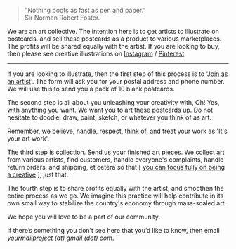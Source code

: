 > "Nothing boots as fast as pen and paper."  
> Sir Norman Robert Foster.

We are an art collective. The intention here is to get artists to illustrate on postcards, and sell these postcards as a product to various marketplaces. The profits will be shared equally with the artist. If you are looking to buy, then please see creative illustrations on <a href="https://www.instagram.com/yourmailproject" target="_blank">Instagram</a> / <a href="https://in.pinterest.com/yourmailproject" target="_blank">Pinterest</a>.

***

If you are looking to illustrate, then the first step of this process is to '<a href="https://yourmailproject.typeform.com/to/krhWpQJZ" target="_blank">Join as an artist</a>'. The form will ask you for your postal address and phone number. We will use this to send you a pack of 10 blank postcards.

The second step is all about you unleashing your creativity with, Oh! Yes, with anything you want. We want you to art these postcards up. Do not hesitate to doodle, draw, paint, sketch, or whatever you think of as art.

Remember, we believe, handle, respect, think of, and treat your work as 'It's your art work'.

The third step is collection. Send us your finished art pieces. We collect art from various artists, find customers, handle everyone's complaints, handle return orders, and shipping, et cetera so that [ [you can focus fully on being a creative]() ], just that.

The fourth step is to share profits equally with the artist, and smoothen the entire process as we go. We imagine this practice will help contribute in its own small way to stabilize the country's economy through mass-scaled art.

We hope you will love to be a part of our community.

If there’s something you don’t see here that you’d like to know, then email  
[_yourmailproject (at) gmail (dot) com_](mailto:yourmailproject@gmail.com).
